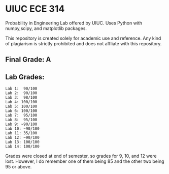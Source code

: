 # UIUC ECE 314

Probability in Engineering Lab offered by UIUC. Uses Python with numpy,scipy, and matplotlib packages.

This repository is created solely for academic use and reference. Any kind of plagiarism is strictly prohibited and does not affliate with this repository.

## Final Grade: A

## Lab Grades:

	Lab 1:  90/100
	Lab 2:  90/100
	Lab 3:  98/100
	Lab 4: 100/100
	Lab 5: 100/100
	Lab 6: 100/100
	Lab 7:  95/100
	Lab 8:  95/100
	Lab 9: ~90/100
	Lab 10: ~90/100
	Lab 11: 35/100
	Lab 12: ~90/100
	Lab 13: 100/100
	Lab 14: 100/100
	
Grades were closed at end of semester, so grades for 9, 10, and 12 were lost. However, I do remember one of them being 85 and the other two being 95 or above.